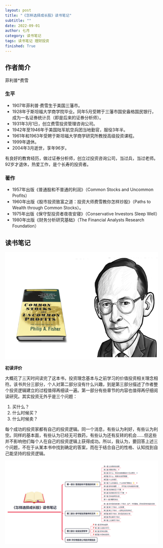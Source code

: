 ```yaml
---
layout: post
title: "《怎样选择成长股》读书笔记"
subtitle: ""
date: 2022-09-01
author: 七月
category: 读书笔记
tags: 读书笔记 理财投资
finished: True
---
```


## 作者简介

菲利普*费雪

### 生平

- 1907年菲利普·费雪生于美国三藩市。
- 1928年于斯坦福大学商学院毕业。同年5月受聘于三藩市国安盎格国民银行，成为一名证券统计员（即是后来的证券分析师）。
- 1931年3月1日，创立费雪投资管理咨询公司。
- 1942年至1946年于美国陆军航空兵团当地勤官，服役3年半。
- 1961年和1963年受聘于斯坦福大学商学研究所教授高级投资课程。
- 1999年退休。
- 2004年3月逝世，享年96岁。

有良好的教育经历，做过证券分析师，创立过投资咨询公司，当过兵，当过老师。92岁才退休，热爱工作，是个长寿的投资者。

### 著作

- 1957年出版《普通股和不普通的利润》（Common Stocks and Uncommon Profits）
- 1960年出版《股市投资致富之道：投资大师费雪教你怎样炒股》（Paths to Wealth through Common Stocks）。
- 1975年出版《保守型投资者夜夜安寝》（Conservative Investors Sleep Well）
- 1980年出版《财务分析研究基础》（The Financial Analysts Research Foundation）

## 读书笔记

![image-20220901174422605](/img//image-20220901174422605.png)

**初读评价**

大概花了三天时间读完了这本书，投资理念基本与之前学习的价值投资相关理念相符。该书共分三部分，个人对第二部分没有什么兴趣，到是第三部分描述了作者整个投资逻辑建立的过程值得再细读一遍。第一部分有些章节的内容也值得再仔细阅读研究。其实投资无外乎是三个问题：

1. 买什么？
2. 什么时候买？
3. 什么时候卖？

每个成功的投资家都有自己的投资逻辑。同一个消息，有些认为利好，有些认为利空。同样的基本面，有些认为已经无可救药，有些认为还有反转的机会......但这些并不影响他们每个人在自己的投资逻辑上获得成功。所以，我认为，要回答上述三个问题，不在于从某本书中找到确定的答案，而在于结合自己的性格、认知找到自己能坚持的投资逻辑。

![image-20220904192747284](/img/image-20220904192747284.png)